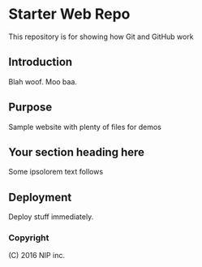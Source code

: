 # Starter Web Repo

This repository is for showing how Git and GitHub work

## Introduction

Blah woof. Moo baa.

## Purpose

Sample website with plenty of files for demos

## Your section heading here

Some ipsolorem text follows

## Deployment

Deploy stuff immediately.

### Copyright

(C) 2016 NIP inc.


